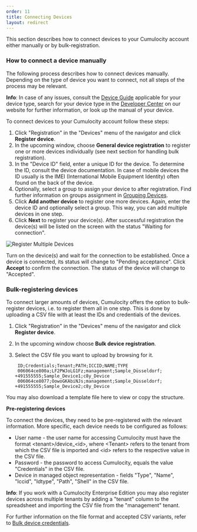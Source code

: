 ```yaml
---
order: 11
title: Connecting Devices
layout: redirect
---
```


<a name="device-registration"></a>

This section describes how to connect devices to your Cumulocity account either manually or by bulk-registration.

### <a name="device-registration-manually"></a>How to connect a device manually
The following process describes how to connect devices manually. Depending on the type of device you want to connect, not all steps of the process may be relevant. 

**Info**: In case of any issues, consult the [Device Guide](/guides/devices) applicable for your device type, search for your device type in the [Developer Center](http://cumulocity.com/dev-center/) on our  website for further information, or look up the manual of your device.

To connect devices to your Cumulocity account follow these steps:

1. Click "Registration" in the "Devices" menu of the navigator and click **Register device**.
2. In the upcoming window, choose **General device registration** to register one or more devices individually (see next section for handling bulk registration).
3. In the "Device ID" field, enter a unique ID for the device. To determine the ID, consult the device documentation. In case of mobile devices the ID usually is the IMEI (International Mobile Equipment Identity) often found on the back of the device.
4. Optionally, select a group to assign your device to after registration. Find further information on groups assignment in [Grouping Devices](#grouping-devices).
5. Click **Add another device** to register one more devices. Again, enter the device ID and optionally select a group. This way, you can add multiple devices in one step.
6. Click **Next** to register your device(s). After successful registration the device(s) will be listed on the screen with the status "Waiting for connection".

<img src="/guides/images/users-guide/DeviceManagement/DevMgmt_RegisterMultiple.png" alt="Register Multiple Devices" style="max-width: 50%">

Turn on the device(s) and wait for the connection to be established.
Once a device is connected, its status will change to "Pending acceptance".
Click **Accept** to confirm the connection. The status of the device will change to "Accepted".

### <a name="creds-upload"></a>Bulk-registering devices

To connect larger amounts of devices, Cumulocity offers the option to bulk-register devices, i.e. to register them all in one step. This is done by uploading a CSV file with at least the IDs and credentials of the devices.

1. Click "Registration" in the "Devices" menu of the navigator and click **Register device**.
2. In the upcoming window choose **Bulk device registration**.
3. Select the CSV file you want to upload by browsing for it.

		ID;Credentials;Tenant;PATH;ICCID;NAME;TYPE
		006064ce800a;LF2PWJoLG1Fz;management;Sample_Düsseldorf;	+491555555;Sample_Device1;c8y_Device
		006064ce8077;OowoGKAbiNJs;management;Sample_Düsseldorf;	+491555555;Sample_Device2;c8y_Device

You may also download a template file here to view or copy the structure.

 <!--
 Needs to be tested. Seems to be outdated.
 Use the "Upload" button to upload the CSV file, as shown in the screenshot below. After the data is imported, you will get feedback on the number of devices that were pre-registered as well as on any potential errors that may have occurred. -->

**Pre-registering devices**

To connect the devices, they need to be pre-registered with the relevant information. More specific, each device needs to be configured as follows:

* User name - the user name for accessing Cumulocity must have the format &lt;tenant&gt;/device_&lt;id&gt;, where &lt;Tenant&gt; refers to the tenant from which the CSV file is imported and  &lt;id&gt; refers to the respective value in the CSV file.
* Password - the password to access Cumulocity, equals the value "Credentials" in the CSV file.
* Device in managed object representation - fields "Type", "Name", "Iccid", "Idtype", "Path", "Shell" in the CSV file.

**Info**: If you work with a Cumulocity Enterprise Edition you may also register devices across multiple tenants by adding a "tenant" column to the spreadsheet and importing the CSV file from the "management" tenant.

For further information on the file format and accepted CSV variants, refer to 
[Bulk device credentials](/guides/reference/device-credentials/#creds-upload).
